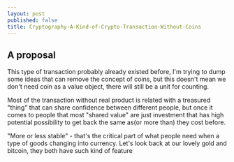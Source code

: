 ```yaml
---
layout: post
published: false
title: Cryptography-A-Kind-of-Crypto-Transaction-Without-Coins
---
```

## A proposal

This type of transaction probably already existed before, I'm trying to dump some ideas that can remove the concept of coins, but this doesn't mean we don't need coin as a value object, there will still be a unit for counting.

Most of the transaction without real product is related with a treasured "thing" that can share confidence between different people, but once it comes to people that most "shared value" are just investment that has high potential possibility to get back the same as(or more than) they cost before.

"More or less stable" - that's the critical part of what people need when a type of goods changing into currency. Let's look back at our lovely gold and bitcoin, they both have such kind of feature
